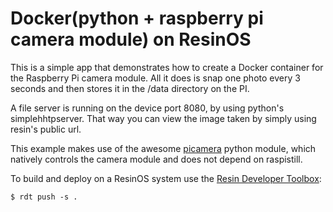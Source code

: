 # Docker(python + raspberry pi camera module) on ResinOS

This is a simple app that demonstrates how to create a Docker container for the Raspberry Pi camera module.
All it does is snap one photo every 3 seconds and then stores it in the /data directory on the PI.

A file server is running on the device port 8080, by using python's simplehhtpserver.
That way you can view the image taken by simply using resin's public url.

This example makes use of the awesome [picamera](http://picamera.readthedocs.org/en/release-1.8/) python module,
which natively controls the camera module and does not depend on raspistill.

To build and deploy on a ResinOS system use the [Resin Developer Toolbox](https://github.com/resin-os/resin-device-toolbox):
```
$ rdt push -s .
```


